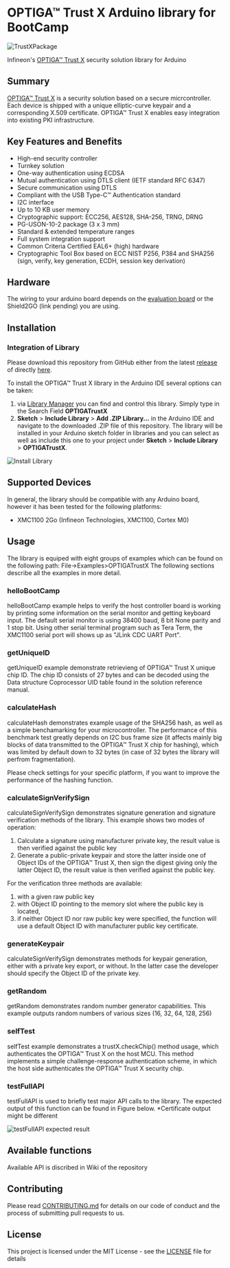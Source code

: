 ﻿# OPTIGA&trade; Trust X Arduino library for BootCamp
![TrustXPackage](https://github.com/Infineon/Assets/raw/master/Pictures/OPTIGA-Trust-X.png)

Infineon's [OPTIGA&trade; Trust X](https://www.infineon.com/cms/en/product/security-smart-card-solutions/optiga-embedded-security-solutions/optiga-trust/optiga-trust-x-sls-32aia/) security solution library for Arduino

## Summary
[OPTIGA&trade; Trust X](https://www.infineon.com/dgdl/Infineon-OPTIGA%20TRUST%20X%20SLS%2032AIA-DS-v02_18-EN.pdf) is a security solution based on a secure micrcontroller.
Each device is shipped with a unique elliptic-curve keypair and a corresponding X.509 certificate. OPTIGA&trade; Trust X enables easy integration into existing PKI infrastructure.


## Key Features and Benefits
* High-end security controller
* Turnkey solution
* One-way authentication using ECDSA
* Mutual authentication using DTLS client (IETF standard RFC 6347)
* Secure communication using DTLS
* Compliant with the USB Type-C™ Authentication standard
* I2C interface
* Up to 10 KB user memory
* Cryptographic support: ECC256, AES128, SHA-256, TRNG, DRNG
* PG-USON-10-2 package (3 x 3 mm)
* Standard & extended temperature ranges
* Full system integration support
* Common Criteria Certified EAL6+ (high) hardware
* Cryptographic Tool Box based on ECC NIST P256, P384 and SHA256 (sign, verify, key generation, ECDH, session key derivation)      

## Hardware
The wiring to your arduino board depends on the [evaluation board](https://www.infineon.com/cms/en/product/evaluation-boards/optiga-trust-x-eval-kit/) or the 
Shield2GO (link pending) you are using.

## Installation

### Integration of Library
Please download this repository from GitHub either from the latest [release](https://github.com/Infineon/arduino-optiga-trust-x/releases) of directly [here](https://github.com/Infineon/arduino-optiga-trust-x/archive/v1.0.3.zip).

To install the OPTIGA&trade; Trust X library in the Arduino IDE several options can be taken:
1. via [Library Manager](https://www.arduino.cc/en/Guide/Libraries#toc3) you can find and control this library. Simply type in the Search Field **OPTIGATrustX**
1. **Sketch** > **Include Library** > **Add .ZIP Library...** in the Arduino IDE and navigate to the downloaded .ZIP file of this repository. The library will be installed in your Arduino sketch folder in libraries and you can select as well as include this one to your project under **Sketch** > **Include Library** > **OPTIGATrustX**.

![Install Library](https://raw.githubusercontent.com/infineon/assets/master/Pictures/Library_Install_ZIP.png)

## Supported Devices
In general, the library should be compatible with any Arduino board, however it has been tested for the following platforms:
* XMC1100 2Go (Infineon Technologies, XMC1100, Cortex M0)

## Usage
The library is equiped with eight groups of examples which can be found on the following path: File->Examples>OPTIGATrustX 
The following sections describe all the examples in more detail.

### helloBootCamp
helloBootCamp example helps to verify the host controller board is working by printing some information on the serial monitor and getting keyboard input. 
The default serial monitor is using 38400 baud, 8 bit None parity and 1 stop bit.
Using other serial terminal program such as Tera Term, the XMC1100 serial port will shows up as "JLink CDC UART Port".

### getUniqueID 
getUniqueID example demonstrate retrievieng of OPTIGA™ Trust X unique chip ID. The chip ID consists of 27 bytes and  can be decoded using the Data structure Coprocessor UID table found in the solution reference manual. 


### calculateHash 
calculateHash demonstrates example usage of the SHA256 hash, as well as a simple benchamarking for your microcontroller. 
The performance of this benchmark test greatly depends on I2C  bus frame size (it affects mainly big blocks of data transmitted to the OPTIGA™ Trust X chip for hashing), 
which was limited by default down to 32 bytes (in case of 32 bytes the library will perfrom fragmentation). 

Please check settings for your specific platform, if you want to improve the performance of the hashing function. 

### calculateSignVerifySign  
calculateSignVerifySign demonstrates signature generation and signature verification methods of the library. 
This example shows two modes of operation: 
1) Calculate a signature using manufacturer private key, the result value is then verified  against the public key
2) Generate a public-private keypair and store the latter inside one of Object IDs of the OPTIGA™ Trust X, 
then sign the digest giving only the latter  Object ID, the result value is then verified  against the public key.  

For the verification three methods are available: 
1) with a given raw public key
2) with Object ID pointing to the memory slot where the public key is located, 
3) if neither Object ID nor raw public key were specified, the function will use a default Object ID with manufacturer public key certificate. 

### generateKeypair
calculateSignVerifySign demonstrates methods for keypair generation, either with a private key export, or without. 
In the latter case the developer should specify the Object ID of the private key. 

### getRandom
getRandom demonstrates random number generator capabilities. This example outputs random numbers of various sizes (16, 32, 64, 128, 256)

### selfTest
selfTest example demonstrates a trustX.checkChip() method usage, which authenticates the OPTIGA™ Trust X on the host MCU. 
This method implements a simple challenge-response authentication scheme, in which the host side authenticates the OPTIGA™ Trust X security chip.  

### testFullAPI
testFullAPI is used to briefly test major API calls to the library. The expected output of this function can be found in Figure below. 
*Certificate output might be different

![testFullAPI expected result](https://github.com/Infineon/Assets/raw/master/Pictures/OPTIGA%20Trust%20X%20testFullAPI.png)

## Available functions
Available API is discribed in Wiki of the repository
	
## Contributing

Please read [CONTRIBUTING.md](CONTRIBUTING.md) for details on our code of conduct and the process of submitting pull requests to us.

## License
This project is licensed under the MIT License - see the [LICENSE](LICENSE) file for details

